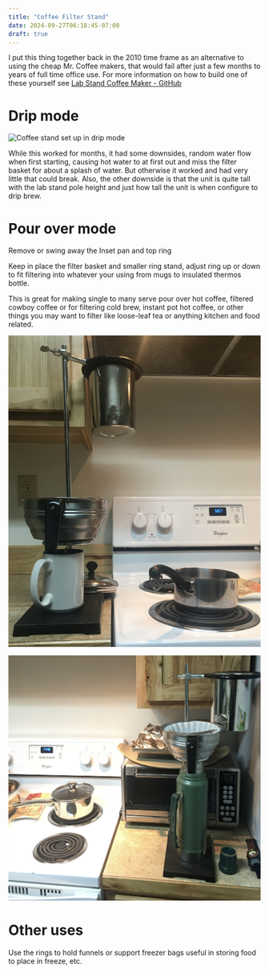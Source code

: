 ```yaml
---
title: "Coffee Filter Stand"
date: 2024-09-27T06:18:45-07:00
draft: true
---
```


I put this thing together back in the 2010 time frame as an alternative to using the cheap Mr. Coffee makers, that would fail after just a few months to years of full time office use. For more information on how to build one of these yourself see [Lab Stand Coffee Maker - GitHub ](https://github.com/djbrieck/coffee-maker)


# Drip mode

![Coffee stand set up in drip mode]()

While this worked for months, it had some downsides, random water flow when first starting, causing hot water to at first out and miss the filter basket for about a splash of water. But otherwise it worked and had very little that could break. Also, the other downside is that the unit is quite tall with the lab stand pole height and just how tall the unit is when configure to drip brew.


# Pour over mode
Remove or swing away the Inset pan and top ring

Keep in place the filter basket and smaller ring stand, adjust ring up or down to fit filtering into whatever your using from mugs to insulated thermos bottle.

This is great for making single to many serve pour over hot coffee, filtered cowboy coffee or for filtering cold brew, instant pot  hot coffee, or other things you may want to filter like loose-leaf tea or anything kitchen and food related.

![Coffee Stand filtering into mug](mugBrewing.jpg)

![Coffee stand filtering into thermos](thermosBrewing.jpg)

# Other uses

Use the rings to hold funnels or support freezer bags useful in storing food to place in freeze, etc.



